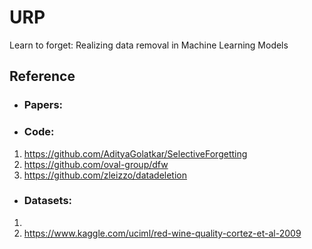 # URP
Learn to forget: Realizing data removal in Machine Learning Models

## Reference
* ### Papers:

* ### Code: 
1. https://github.com/AdityaGolatkar/SelectiveForgetting
2. https://github.com/oval-group/dfw
3. https://github.com/zleizzo/datadeletion

* ### Datasets:
1. 
1. https://www.kaggle.com/uciml/red-wine-quality-cortez-et-al-2009
